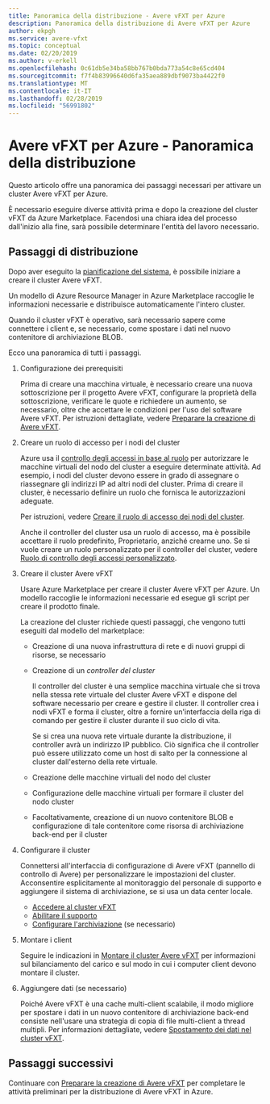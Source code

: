 ```yaml
---
title: Panoramica della distribuzione - Avere vFXT per Azure
description: Panoramica della distribuzione di Avere vFXT per Azure
author: ekpgh
ms.service: avere-vfxt
ms.topic: conceptual
ms.date: 02/20/2019
ms.author: v-erkell
ms.openlocfilehash: 0c61db5e34ba58bb767b0bda773a54c8e65cd404
ms.sourcegitcommit: f7f4b83996640d6fa35aea889dbf9073ba4422f0
ms.translationtype: MT
ms.contentlocale: it-IT
ms.lasthandoff: 02/28/2019
ms.locfileid: "56991802"
---
```

# <a name="avere-vfxt-for-azure---deployment-overview"></a>Avere vFXT per Azure - Panoramica della distribuzione

Questo articolo offre una panoramica dei passaggi necessari per attivare un cluster Avere vFXT per Azure.

È necessario eseguire diverse attività prima e dopo la creazione del cluster vFXT da Azure Marketplace. Facendosi una chiara idea del processo dall'inizio alla fine, sarà possibile determinare l'entità del lavoro necessario. 

## <a name="deployment-steps"></a>Passaggi di distribuzione

Dopo aver eseguito la [pianificazione del sistema](avere-vfxt-deploy-plan.md), è possibile iniziare a creare il cluster Avere vFXT. 

Un modello di Azure Resource Manager in Azure Marketplace raccoglie le informazioni necessarie e distribuisce automaticamente l'intero cluster. 

Quando il cluster vFXT è operativo, sarà necessario sapere come connettere i client e, se necessario, come spostare i dati nel nuovo contenitore di archiviazione BLOB.  

Ecco una panoramica di tutti i passaggi.

1. Configurazione dei prerequisiti 

   Prima di creare una macchina virtuale, è necessario creare una nuova sottoscrizione per il progetto Avere vFXT, configurare la proprietà della sottoscrizione, verificare le quote e richiedere un aumento, se necessario, oltre che accettare le condizioni per l'uso del software Avere vFXT. Per istruzioni dettagliate, vedere [Preparare la creazione di Avere vFXT](avere-vfxt-prereqs.md).

1. Creare un ruolo di accesso per i nodi del cluster

   Azure usa il [controllo degli accessi in base al ruolo](../role-based-access-control/index.yml) per autorizzare le macchine virtuali del nodo del cluster a eseguire determinate attività. Ad esempio, i nodi del cluster devono essere in grado di assegnare o riassegnare gli indirizzi IP ad altri nodi del cluster. Prima di creare il cluster, è necessario definire un ruolo che fornisca le autorizzazioni adeguate.

   Per istruzioni, vedere [Creare il ruolo di accesso dei nodi del cluster](avere-vfxt-prereqs.md#create-the-cluster-node-access-role).

   Anche il controller del cluster usa un ruolo di accesso, ma è possibile accettare il ruolo predefinito, Proprietario, anziché crearne uno. Se si vuole creare un ruolo personalizzato per il controller del cluster, vedere [Ruolo di controllo degli accessi personalizzato](avere-vfxt-controller-role.md). 

1. Creare il cluster Avere vFXT 

   Usare Azure Marketplace per creare il cluster Avere vFXT per Azure. Un modello raccoglie le informazioni necessarie ed esegue gli script per creare il prodotto finale.

   La creazione del cluster richiede questi passaggi, che vengono tutti eseguiti dal modello del marketplace: 

   * Creazione di una nuova infrastruttura di rete e di nuovi gruppi di risorse, se necessario
   * Creazione di un *controller del cluster*  

     Il controller del cluster è una semplice macchina virtuale che si trova nella stessa rete virtuale del cluster Avere vFXT e dispone del software necessario per creare e gestire il cluster. Il controller crea i nodi vFXT e forma il cluster, oltre a fornire un'interfaccia della riga di comando per gestire il cluster durante il suo ciclo di vita.

     Se si crea una nuova rete virtuale durante la distribuzione, il controller avrà un indirizzo IP pubblico. Ciò significa che il controller può essere utilizzato come un host di salto per la connessione al cluster dall'esterno della rete virtuale.

   * Creazione delle macchine virtuali del nodo del cluster

   * Configurazione delle macchine virtuali per formare il cluster del nodo cluster

   * Facoltativamente, creazione di un nuovo contenitore BLOB e configurazione di tale contenitore come risorsa di archiviazione back-end per il cluster

1. Configurare il cluster 

   Connettersi all'interfaccia di configurazione di Avere vFXT (pannello di controllo di Avere) per personalizzare le impostazioni del cluster. Acconsentire esplicitamente al monitoraggio del personale di supporto e aggiungere il sistema di archiviazione, se si usa un data center locale.

   * [Accedere al cluster vFXT](avere-vfxt-cluster-gui.md)
   * [Abilitare il supporto](avere-vfxt-enable-support.md)
   * [Configurare l'archiviazione](avere-vfxt-add-storage.md) (se necessario)

1. Montare i client

   Seguire le indicazioni in [Montare il cluster Avere vFXT](avere-vfxt-mount-clients.md) per informazioni sul bilanciamento del carico e sul modo in cui i computer client devono montare il cluster.

1. Aggiungere dati (se necessario)

   Poiché Avere vFXT è una cache multi-client scalabile, il modo migliore per spostare i dati in un nuovo contenitore di archiviazione back-end consiste nell'usare una strategia di copia di file multi-client a thread multipli. Per informazioni dettagliate, vedere [Spostamento dei dati nel cluster vFXT](avere-vfxt-data-ingest.md).

## <a name="next-steps"></a>Passaggi successivi

Continuare con [Preparare la creazione di Avere vFXT](avere-vfxt-prereqs.md) per completare le attività preliminari per la distribuzione di Avere vFXT in Azure. 